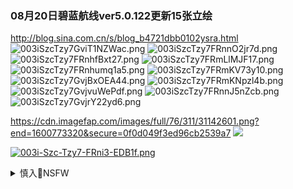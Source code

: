 ### 08月20日碧蓝航线ver5.0.122更新15张立绘
http://blog.sina.com.cn/s/blog_b4721dbb0102ysra.html
![003iSzcTzy7GviT1NZWac.png](https://i.loli.net/2020/09/21/o2G7XPm4H5IUjQi.png)
![003iSzcTzy7FRnnO2jr7d.png](https://i.loli.net/2020/09/21/SgzPNkt9HMiV4Il.png)
![003iSzcTzy7FRnhfBxt27.png](https://i.loli.net/2020/09/21/p5qY7uPbxjo8Ds1.png)
![003iSzcTzy7FRmLlMJF17.png](https://i.loli.net/2020/09/21/vX6scOQLb4y1Cre.png)
![003iSzcTzy7FRnhumq1a5.png](https://i.loli.net/2020/09/21/gqZiGzNstWhpx83.png)
![003iSzcTzy7FRmKV73y10.png](https://i.loli.net/2020/09/21/wPKzbtpsZmAxh4J.png)
![003iSzcTzy7GvjBxOEA44.png](https://i.loli.net/2020/09/21/4OmLPSyjKRC6HWT.png)
![003iSzcTzy7FRmKNpzl4b.png](https://i.loli.net/2020/09/21/8ASCVfh2UQ1osF3.png)
![003iSzcTzy7GvjvuWePdf.png](https://i.loli.net/2020/09/21/c3kJSuKx6EOw1Zp.png)
![003iSzcTzy7FRnnJ5nZcb.png](https://i.loli.net/2020/09/21/5InYmPSckM3gveT.png)
![003iSzcTzy7GvjrY22yd6.png](https://i.loli.net/2020/09/21/NSIcZqEbMRoxO2X.png)

https://cdn.imagefap.com/images/full/76/311/31142601.png?end=1600773320&secure=0f0d049f3ed96cb2539a7
![](https://cdn.imagefap.com/images/full/76/311/31142601.png?end=1600773320&secure=0f0d049f3ed96cb2539a7)

[![003i-Szc-Tzy7-FRni3-EDB1f.png](https://i.postimg.cc/25qwnwzq/003i-Szc-Tzy7-FRni3-EDB1f.png)](https://postimg.cc/Ff4340km)

<details><summary>慎入🔞NSFW</summary>

Not Safe For Work
![](https://upload.wikimedia.org/wikipedia/commons/thumb/d/d3/Biohazard_Symbol_Specification.png/210px-Biohazard_Symbol_Specification.png)

<details><summary><b>风险自理Use At Your Own Risk🈲</summary>

Miguel Domínguez：
It was hard to do but worth it.
Too bad I didn't get this skin
PNG:
>很难做到，但值得。
太可惜了我没弄到这皮肤

`EhlYLCMXYAUPWl3 (2048×1740)`<br>
![](https://pbs.twimg.com/media/EhlYLCMXYAUPWl3?format=jpg&name=orig)

</details>
</details>
